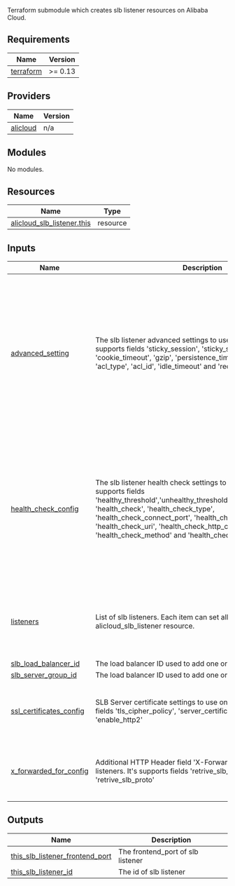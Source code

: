 Terraform submodule which creates slb listener resources on Alibaba Cloud.

<!-- BEGIN_TF_DOCS -->
## Requirements

| Name | Version |
|------|---------|
| <a name="requirement_terraform"></a> [terraform](#requirement\_terraform) | >= 0.13 |

## Providers

| Name | Version |
|------|---------|
| <a name="provider_alicloud"></a> [alicloud](#provider\_alicloud) | n/a |

## Modules

No modules.

## Resources

| Name | Type |
|------|------|
| [alicloud_slb_listener.this](https://registry.terraform.io/providers/hashicorp/alicloud/latest/docs/resources/slb_listener) | resource |

## Inputs

| Name | Description | Type | Default | Required |
|------|-------------|------|---------|:--------:|
| <a name="input_advanced_setting"></a> [advanced\_setting](#input\_advanced\_setting) | The slb listener advanced settings to use on listeners. It's supports fields 'sticky\_session', 'sticky\_session\_type', 'cookie', 'cookie\_timeout', 'gzip', 'persistence\_timeout', 'acl\_status', 'acl\_type', 'acl\_id', 'idle\_timeout' and 'request\_timeout'. | <pre>object({<br>    sticky_session      = optional(string, "off")<br>    sticky_session_type = optional(string, "server")<br>    cookie              = optional(string, null)<br>    cookie_timeout      = optional(number, 86400)<br>    gzip                = optional(string, "false")<br>    persistence_timeout = optional(number, null)<br>    established_timeout = optional(number, null)<br>    acl_status          = optional(string, "off")<br>    acl_type            = optional(string, null)<br>    acl_id              = optional(string, null)<br>    idle_timeout        = optional(number, 15)<br>    request_timeout     = optional(number, 60)<br>  })</pre> | `{}` | no |
| <a name="input_health_check_config"></a> [health\_check\_config](#input\_health\_check\_config) | The slb listener health check settings to use on listeners. It's supports fields 'healthy\_threshold','unhealthy\_threshold','health\_check\_timeout', 'health\_check', 'health\_check\_type', 'health\_check\_connect\_port', 'health\_check\_domain', 'health\_check\_uri', 'health\_check\_http\_code', 'health\_check\_method' and 'health\_check\_interval' | <pre>object({<br>    health_check              = optional(string, "on")<br>    healthy_threshold         = optional(number, 2)<br>    unhealthy_threshold       = optional(number, 3)<br>    health_check_timeout      = optional(number, 5)<br>    health_check_interval     = optional(number, 2)<br>    health_check_connect_port = optional(number, null)<br>    health_check_domain       = optional(string, null)<br>    health_check_uri          = optional(string, "/")<br>    health_check_http_code    = optional(string, "http_2xx")<br>    health_check_type         = optional(string, "tcp")<br>    health_check_method       = optional(string, null)<br>  })</pre> | `{}` | no |
| <a name="input_listeners"></a> [listeners](#input\_listeners) | List of slb listeners. Each item can set all or part fields of alicloud\_slb\_listener resource. | <pre>object({<br>    frontend_port   = number<br>    protocol        = string<br>    backend_port    = optional(number, null)<br>    bandwidth       = optional(number, "-1")<br>    scheduler       = optional(string, "wrr")<br>  })</pre> | <pre>{<br>  "frontend_port": null,<br>  "protocol": null<br>}</pre> | no |
| <a name="input_slb_load_balancer_id"></a> [slb\_load\_balancer\_id](#input\_slb\_load\_balancer\_id) | The load balancer ID used to add one or more listeners. | `string` | `null` | no |
| <a name="input_slb_server_group_id"></a> [slb\_server\_group\_id](#input\_slb\_server\_group\_id) | The load balancer ID used to add one or more listeners. | `string` | `null` | no |
| <a name="input_ssl_certificates_config"></a> [ssl\_certificates\_config](#input\_ssl\_certificates\_config) | SLB Server certificate settings to use on listeners. It's supports fields 'tls\_cipher\_policy', 'server\_certificate\_id' and 'enable\_http2' | <pre>object({<br>    server_certificate_id = optional(string, null)<br>    tls_cipher_policy     = optional(string, null)<br>    enable_http2          = optional(string, "on")<br>  })</pre> | `{}` | no |
| <a name="input_x_forwarded_for_config"></a> [x\_forwarded\_for\_config](#input\_x\_forwarded\_for\_config) | Additional HTTP Header field 'X-Forwarded-For' to use on listeners. It's supports fields 'retrive\_slb\_ip', 'retrive\_slb\_id' and 'retrive\_slb\_proto' | <pre>object({<br>    retrive_slb_ip    = optional(bool, false)<br>    retrive_slb_id    = optional(bool, false)<br>    retrive_slb_proto = optional(bool, false)<br>  })</pre> | `{}` | no |

## Outputs

| Name | Description |
|------|-------------|
| <a name="output_this_slb_listener_frontend_port"></a> [this\_slb\_listener\_frontend\_port](#output\_this\_slb\_listener\_frontend\_port) | The frontend\_port of slb listener |
| <a name="output_this_slb_listener_id"></a> [this\_slb\_listener\_id](#output\_this\_slb\_listener\_id) | The id of slb listener |
<!-- END_TF_DOCS -->